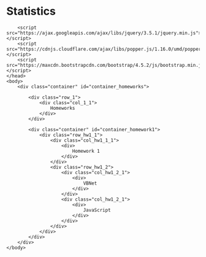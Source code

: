 # Statistics

<html>
    <head>
        <link rel="stylesheet" href="https://maxcdn.bootstrapcdn.com/bootstrap/4.5.2/css/bootstrap.min.css">
    
        <script src="https://ajax.googleapis.com/ajax/libs/jquery/3.5.1/jquery.min.js"></script>
        <script src="https://cdnjs.cloudflare.com/ajax/libs/popper.js/1.16.0/umd/popper.min.js"></script>
        <script src="https://maxcdn.bootstrapcdn.com/bootstrap/4.5.2/js/bootstrap.min.js"></script>
    </head>
    <body>
        <div class="container" id="container_homeworks">

            <div class="row_1">
                <div class="col_1_1">
                    Homeworks
                </div>
            </div>

            <div class="container" id="container_homework1">
                <div class="row_hw1_1">
                    <div class="col_hw1_1_1">   
                        <div>        
                            Homework 1
                        </div>
                    </div>
                    <div class="row_hw1_2">
                        <div class="col_hw1_2_1">   
                            <div>        
                                VBNet
                            </div>
                        </div>
                        <div class="col_hw1_2_1">   
                            <div>        
                                JavaScript
                            </div>
                        </div>
                    </div>
                </div>
            </div>
        </div>
    </body>
</html>
